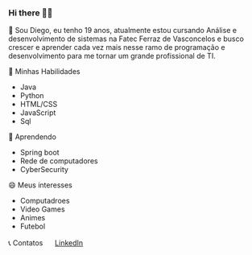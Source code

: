 ### Hi there 👋👯

💬 Sou Diego, eu tenho 19 anos, atualmente estou cursando Análise e desenvolvimento de sistemas na Fatec Ferraz de Vasconcelos e busco crescer e aprender cada vez mais nesse ramo de programação e desenvolvimento para me tornar um grande profissional de TI.


🔭 Minhas Habilidades
 - Java
 - Python
 - HTML/CSS
 - JavaScript
 - Sql
 
🌱 Aprendendo
 - Spring boot
 - Rede de computadores
 - CyberSecurity

😄 Meus interesses
 - Computadroes
 - Video Games
 - Animes
 - Futebol

:telephone_receiver: Contatos
<a href="https://www.linkedin.com/in/seu_usuário"><img src="https://github.com/diego-fernandes-lins-b24698195/diego-fernandes-lins-b24698195/linkedin.png" width="16"></img></a> [LinkedIn](https://www.linkedin.com/in/diego-fernandes-lins-b24698195)  
